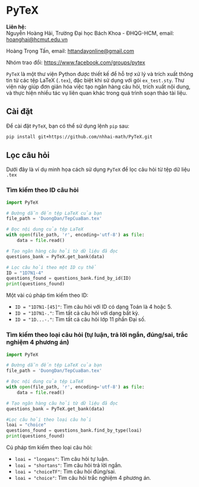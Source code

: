 
# PyTeX

**Liên hệ:**  
Nguyễn Hoàng Hải, Trường Đại học Bách Khoa - ĐHQG-HCM, email: hoanghai@hcmut.edu.vn

Hoàng Trọng Tấn, email: httandayonline@gmail.com

Nhóm trao đổi: https://www.facebook.com/groups/pytex

`PyTeX` là một thư viện Python được thiết kế để hỗ trợ xử lý và trích xuất thông tin từ các tệp LaTeX (`.tex`), đặc biệt khi sử dụng với gói `ex_test.sty`. Thư viện này giúp đơn giản hóa việc tạo ngân hàng câu hỏi, trích xuất nội dung, và thực hiện nhiều tác vụ liên quan khác trong quá trình soạn thảo tài liệu.

## Cài đặt

Để cài đặt `PyTeX`, bạn có thể sử dụng lệnh `pip` sau:

```bash
pip install git+https://github.com/nhhai-math/PyTeX.git
```

## Lọc câu hỏi

Dưới đây là ví dụ minh họa cách sử dụng `PyTeX` để lọc câu hỏi từ tệp dữ liệu `.tex`

### Tìm kiếm theo ID câu hỏi
```python
import PyTeX

# Đường dẫn đến tệp LaTeX của bạn
file_path = 'DuongDan/TepCuaBan.tex'

# Đọc nội dung của tệp LaTeX
with open(file_path, 'r', encoding='utf-8') as file:
    data = file.read()

# Tạo ngân hàng câu hỏi từ dữ liệu đã đọc
questions_bank = PyTeX.get_bank(data)

# Lọc câu hỏi theo một ID cụ thể
ID = "1D7N1-4"
questions_found = questions_bank.find_by_id(ID)
print(questions_found)
```
Một vài cú pháp tìm kiếm theo ID:

- `ID = "1D7N1-[45]"`: Tìm câu hỏi với ID có dạng Toán là 4 hoặc 5.
- `ID = "1D7N1-."`: Tìm tất cả câu hỏi với dạng bất kỳ.
- `ID = "1D...-."`: Tìm tất cả câu hỏi lớp 11 phần Đại số.
### Tìm kiếm theo loại câu hỏi (tự luận, trả lời ngắn, đúng/sai, trắc nghiệm 4 phương án)
```python
import PyTeX

# Đường dẫn đến tệp LaTeX của bạn
file_path = 'DuongDan/TepCuaBan.tex'

# Đọc nội dung của tệp LaTeX
with open(file_path, 'r', encoding='utf-8') as file:
    data = file.read()

# Tạo ngân hàng câu hỏi từ dữ liệu đã đọc
questions_bank = PyTeX.get_bank(data)

#Lọc câu hỏi theo loại câu hỏi
loai = "choice"
questions_found = questions_bank.find_by_type(loai)
print(questions_found)
```

Cú pháp tìm kiếm theo loại câu hỏi:

- `loai = "longans"`: Tìm câu hỏi tự luận.
- `loai = "shortans"`: Tìm câu hỏi trả lời ngắn.
- `loai = "choiceTF"`: Tìm câu hỏi đúng/sai.
- `loai = "choice"`: Tìm câu hỏi trắc nghiệm 4 phương án.
